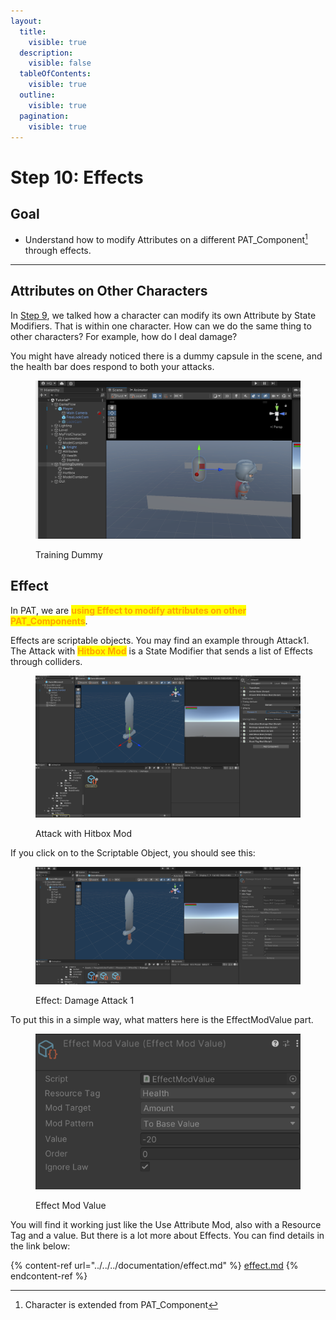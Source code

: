 ```yaml
---
layout:
  title:
    visible: true
  description:
    visible: false
  tableOfContents:
    visible: true
  outline:
    visible: true
  pagination:
    visible: true
---
```


# Step 10: Effects

## Goal

* Understand how to modify Attributes on a different PAT\_Component[^1] through effects.

***

## Attributes on Other Characters

In [Step 9](../step-9-attributes.md), we talked how a character can modify its own Attribute by State Modifiers. That is within one character. How can we do the same thing to other characters? For example, how do I deal damage?

You might have already noticed there is a dummy capsule in the scene, and the health bar does respond to both your attacks.&#x20;

<figure><img src="../../../.gitbook/assets/image (62).png" alt=""><figcaption><p>Training Dummy</p></figcaption></figure>

## Effect

In PAT, we are <mark style="color:orange;">**using Effect to modify attributes on other PAT\_Components**</mark>.&#x20;

Effects are scriptable objects. You may find an example through Attack1. The Attack with <mark style="color:orange;">**Hitbox Mod**</mark> is a State Modifier that sends a list of Effects through colliders.

<figure><img src="../../../.gitbook/assets/image (63).png" alt=""><figcaption><p>Attack with Hitbox Mod</p></figcaption></figure>

If you click on to the Scriptable Object, you should see this:

<figure><img src="../../../.gitbook/assets/image (64).png" alt=""><figcaption><p>Effect: Damage Attack 1</p></figcaption></figure>

To put this in a simple way, what matters here is the EffectModValue part.&#x20;

<figure><img src="../../../.gitbook/assets/image (65).png" alt=""><figcaption><p>Effect Mod Value</p></figcaption></figure>

You will find it working just like the Use Attribute Mod, also with a Resource Tag and a value. But there is a lot more about Effects. You can find details in the link below:

{% content-ref url="../../../documentation/effect.md" %}
[effect.md](../../../documentation/effect.md)
{% endcontent-ref %}

[^1]: Character is extended from PAT\_Component
